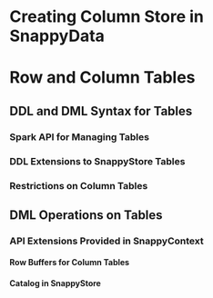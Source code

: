 # Creating Column Store in SnappyData
# Row and Column Tables
## DDL and DML Syntax for Tables
### Spark API for Managing Tables
### DDL Extensions to SnappyStore Tables
### Restrictions on Column Tables 
## DML Operations on Tables
### API Extensions Provided in SnappyContext
#### Row Buffers for Column Tables
#### Catalog in SnappyStore